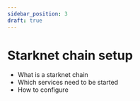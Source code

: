 ```yaml
---
sidebar_position: 3
draft: true
---
```


# Starknet chain setup
- What is a starknet chain
- Which services need to be started
- How to configure